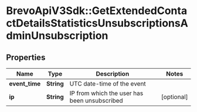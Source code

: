 # BrevoApiV3Sdk::GetExtendedContactDetailsStatisticsUnsubscriptionsAdminUnsubscription

## Properties
Name | Type | Description | Notes
------------ | ------------- | ------------- | -------------
**event_time** | **String** | UTC date-time of the event | 
**ip** | **String** | IP from which the user has been unsubscribed | [optional] 


